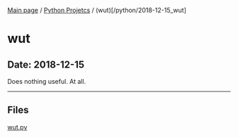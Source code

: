 [Main page](/) / [Python Projetcs](/python) / (wut)[/python/2018-12-15_wut]

# wut

## Date: 2018-12-15

Does nothing useful. At all.

-----

## Files

[wut.py](wut.py)
